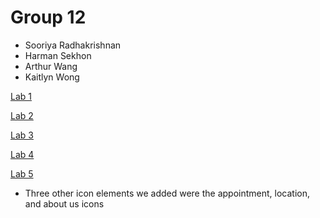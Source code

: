 # Group 12
- Sooriya Radhakrishnan
- Harman Sekhon
- Arthur Wang
- Kaitlyn Wong

[Lab 1](https://seg3125-a.github.io/Group-12/lab1/)

[Lab 2](https://seg3125-a.github.io/Group-12/lab2/)

[Lab 3](https://seg3125-a.github.io/Group-12/lab3/)

[Lab 4](https://seg3125-a.github.io/Group-12/lab4/)

[Lab 5](https://seg3125-a.github.io/Group-12/lab5/)

- Three other icon elements we added were the appointment, location, and about us icons 
